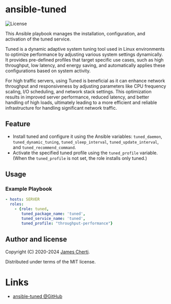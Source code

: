 # ansible-tuned
![License](https://img.shields.io/github/license/jamescherti/ansible-tuned)

This Ansible playbook manages the installation, configuration, and activation of the tuned service.

Tuned is a dynamic adaptive system tuning tool used in Linux environments to optimize performance by adjusting various system settings dynamically. It provides pre-defined profiles that target specific use cases, such as high throughput, low latency, and energy saving, and automatically applies these configurations based on system activity.

For high traffic servers, using Tuned is beneficial as it can enhance network throughput and responsiveness by adjusting parameters like CPU frequency scaling, I/O scheduling, and network stack settings. This optimization results in improved server performance, reduced latency, and better handling of high loads, ultimately leading to a more efficient and reliable infrastructure for handling significant network traffic.

## Feature

- Install tuned and configure it using the Ansible variables: `tuned_daemon`, `tuned_dynamic_tuning`, `tuned_sleep_interval`, `tuned_update_interval`, and `tuned_recommend_command`.
- Activate the specified tuned profile using the `tuned_profile` variable. (When the `tuned_profile` is not set, the role installs only tuned.)

## Usage

### Example Playbook

```yaml
- hosts: SERVER
  roles:
    - {role: tuned,
       tuned_package_name: 'tuned',
       tuned_service_name: 'tuned',
       tuned_profile: "throughput-performance"}
```

## Author and license

Copyright (C) 2020-2024 [James Cherti](https://www.jamescherti.com).

Distributed under terms of the MIT license.

# Links

- [ansible-tuned @GitHub](https://github.com/jamescherti/ansible-tuned)

